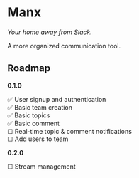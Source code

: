 # Manx
*Your home away from Slack.*

A more organized communication tool.

## Roadmap

**0.1.0**

✅ User signup and authentication  
✅ Basic team creation  
✅ Basic topics  
✅ Basic comment  
☐ Real-time topic & comment notifications  
☐ Add users to team  

**0.2.0**

☐ Stream management
